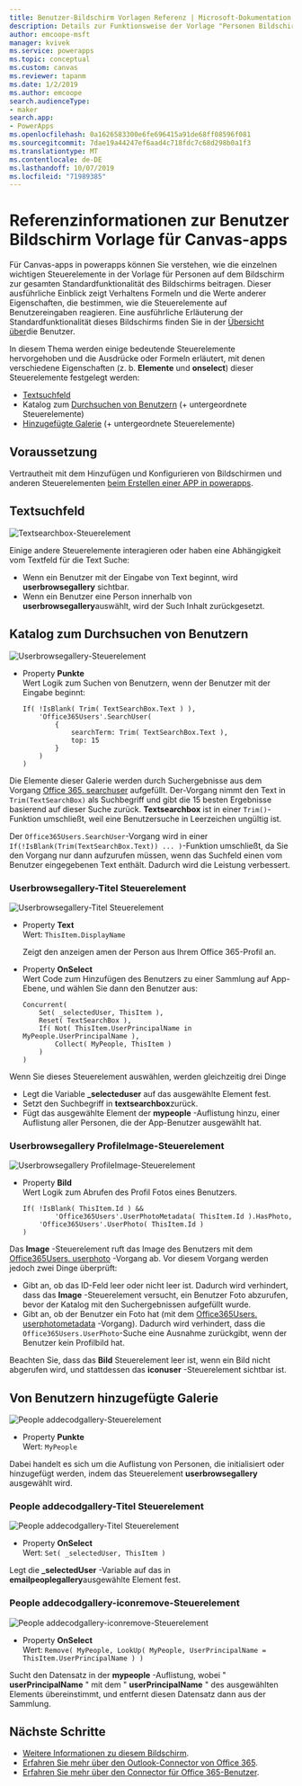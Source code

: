 ```yaml
---
title: Benutzer-Bildschirm Vorlagen Referenz | Microsoft-Dokumentation
description: Details zur Funktionsweise der Vorlage "Personen Bildschirm" für Canvas-apps in powerapps
author: emcoope-msft
manager: kvivek
ms.service: powerapps
ms.topic: conceptual
ms.custom: canvas
ms.reviewer: tapanm
ms.date: 1/2/2019
ms.author: emcoope
search.audienceType:
- maker
search.app:
- PowerApps
ms.openlocfilehash: 0a1626583300e6fe696415a91de68ff08596f081
ms.sourcegitcommit: 7dae19a44247ef6aad4c718fdc7c68d298b0a1f3
ms.translationtype: MT
ms.contentlocale: de-DE
ms.lasthandoff: 10/07/2019
ms.locfileid: "71989385"
---
```

# <a name="reference-information-about-the-people-screen-template-for-canvas-apps"></a>Referenzinformationen zur Benutzer Bildschirm Vorlage für Canvas-apps

Für Canvas-apps in powerapps können Sie verstehen, wie die einzelnen wichtigen Steuerelemente in der Vorlage für Personen auf dem Bildschirm zur gesamten Standardfunktionalität des Bildschirms beitragen. Dieser ausführliche Einblick zeigt Verhaltens Formeln und die Werte anderer Eigenschaften, die bestimmen, wie die Steuerelemente auf Benutzereingaben reagieren. Eine ausführliche Erläuterung der Standardfunktionalität dieses Bildschirms finden Sie in der [Übersicht über](people-screen-overview.md)die Benutzer.

In diesem Thema werden einige bedeutende Steuerelemente hervorgehoben und die Ausdrücke oder Formeln erläutert, mit denen verschiedene Eigenschaften (z. b. **Elemente** und **onselect**) dieser Steuerelemente festgelegt werden:

* [Textsuchfeld](#text-search-box)
* Katalog zum [Durchsuchen von Benutzern](#user-browse-gallery) (+ untergeordnete Steuerelemente)
* [Hinzugefügte Galerie](#people-added-gallery) (+ untergeordnete Steuerelemente)

## <a name="prerequisite"></a>Voraussetzung

Vertrautheit mit dem Hinzufügen und Konfigurieren von Bildschirmen und anderen Steuerelementen [beim Erstellen einer APP in powerapps](../data-platform-create-app-scratch.md).

## <a name="text-search-box"></a>Textsuchfeld

![Textsearchbox-Steuerelement](media/people-screen/people-search-box.png)

Einige andere Steuerelemente interagieren oder haben eine Abhängigkeit vom Textfeld für die Text Suche:

* Wenn ein Benutzer mit der Eingabe von Text beginnt, wird **userbrowsegallery** sichtbar.
* Wenn ein Benutzer eine Person innerhalb von **userbrowsegallery**auswählt, wird der Such Inhalt zurückgesetzt.

## <a name="user-browse-gallery"></a>Katalog zum Durchsuchen von Benutzern

![Userbrowsegallery-Steuerelement](media/people-screen/people-browse-gall.png)

* Property **Punkte**<br>
    Wert Logik zum Suchen von Benutzern, wenn der Benutzer mit der Eingabe beginnt:
    
    ```powerapps-dot
    If( !IsBlank( Trim( TextSearchBox.Text ) ), 
        'Office365Users'.SearchUser(
            {
                searchTerm: Trim( TextSearchBox.Text ), 
                top: 15
            }
        )
    )
    ```
    
Die Elemente dieser Galerie werden durch Suchergebnisse aus dem Vorgang [Office 365. searchuser](https://docs.microsoft.com/connectors/office365users/#searchuser) aufgefüllt. Der-Vorgang nimmt den Text in `Trim(TextSearchBox)` als Suchbegriff und gibt die 15 besten Ergebnisse basierend auf dieser Suche zurück. **Textsearchbox** ist in einer `Trim()`-Funktion umschließt, weil eine Benutzersuche in Leerzeichen ungültig ist.

Der `Office365Users.SearchUser`-Vorgang wird in einer `If(!IsBlank(Trim(TextSearchBox.Text)) ... )`-Funktion umschließt, da Sie den Vorgang nur dann aufzurufen müssen, wenn das Suchfeld einen vom Benutzer eingegebenen Text enthält. Dadurch wird die Leistung verbessert.

### <a name="userbrowsegallery-title-control"></a>Userbrowsegallery-Titel Steuerelement

![Userbrowsegallery-Titel Steuerelement](media/people-screen/people-browse-gall-title.png)

* Property **Text**<br>Wert: `ThisItem.DisplayName`

  Zeigt den anzeigen amen der Person aus Ihrem Office 365-Profil an.

* Property **OnSelect**<br>
    Wert Code zum Hinzufügen des Benutzers zu einer Sammlung auf App-Ebene, und wählen Sie dann den Benutzer aus:

    ```powerapps-dot
    Concurrent(
        Set( _selectedUser, ThisItem ),
        Reset( TextSearchBox ),
        If( Not( ThisItem.UserPrincipalName in MyPeople.UserPrincipalName ), 
            Collect( MyPeople, ThisItem )
        )
    )
    ```
Wenn Sie dieses Steuerelement auswählen, werden gleichzeitig drei Dinge

   * Legt die Variable **\_selecteduser** auf das ausgewählte Element fest.
   * Setzt den Suchbegriff in **textsearchbox**zurück.
   * Fügt das ausgewählte Element der **mypeople** -Auflistung hinzu, einer Auflistung aller Personen, die der App-Benutzer ausgewählt hat.

### <a name="userbrowsegallery-profileimage-control"></a>Userbrowsegallery ProfileImage-Steuerelement

![Userbrowsegallery ProfileImage-Steuerelement](media/people-screen/people-browse-gall-image.png)

* Property **Bild**<br>
    Wert Logik zum Abrufen des Profil Fotos eines Benutzers.

    ```powerapps-dot
    If( !IsBlank( ThisItem.Id ) && 
            'Office365Users'.UserPhotoMetadata( ThisItem.Id ).HasPhoto,
        'Office365Users'.UserPhoto( ThisItem.Id )
    )
    ```

Das **Image** -Steuerelement ruft das Image des Benutzers mit dem [Office365Users. userphoto](https://docs.microsoft.com/connectors/office365users/#get-user-photo--v1-) -Vorgang ab. Vor diesem Vorgang werden jedoch zwei Dinge überprüft:
  
   * Gibt an, ob das ID-Feld leer oder nicht leer ist. Dadurch wird verhindert, dass das **Image** -Steuerelement versucht, ein Benutzer Foto abzurufen, bevor der Katalog mit den Suchergebnissen aufgefüllt wurde.
   * Gibt an, ob der Benutzer ein Foto hat (mit dem [Office365Users. userphotometadata](https://docs.microsoft.com/connectors/office365users/#get-user-photo-metadata) -Vorgang). Dadurch wird verhindert, dass die `Office365Users.UserPhoto`-Suche eine Ausnahme zurückgibt, wenn der Benutzer kein Profilbild hat.

Beachten Sie, dass das **Bild** Steuerelement leer ist, wenn ein Bild nicht abgerufen wird, und stattdessen das **iconuser** -Steuerelement sichtbar ist.

## <a name="people-added-gallery"></a>Von Benutzern hinzugefügte Galerie

![People addecodgallery-Steuerelement](media/people-screen/people-people-gall.png)

* Property **Punkte**<br>
    Wert: `MyPeople`

Dabei handelt es sich um die Auflistung von Personen, die initialisiert oder hinzugefügt werden, indem das Steuerelement **userbrowsegallery** ausgewählt wird.

### <a name="peopleaddedgallery-title-control"></a>People addecodgallery-Titel Steuerelement

![People addecodgallery-Titel Steuerelement](media/people-screen/people-people-gall-title.png)

* Property **OnSelect**<br>
    Wert: `Set( _selectedUser, ThisItem )`

Legt die **_selectedUser** -Variable auf das in **emailpeoplegallery**ausgewählte Element fest.

### <a name="peopleaddedgallery-iconremove-control"></a>People addecodgallery-iconremove-Steuerelement

![People addecodgallery-iconremove-Steuerelement](media/people-screen/people-people-gall-delete.png)

* Property **OnSelect**<br>
    Wert: `Remove( MyPeople, LookUp( MyPeople, UserPrincipalName = ThisItem.UserPrincipalName ) )`

Sucht den Datensatz in der **mypeople** -Auflistung, wobei " **userPrincipalName** " mit dem " **userPrincipalName** " des ausgewählten Elements übereinstimmt, und entfernt diesen Datensatz dann aus der Sammlung.

## <a name="next-steps"></a>Nächste Schritte

* [Weitere Informationen zu diesem Bildschirm](./people-screen-overview.md).
* [Erfahren Sie mehr über den Outlook-Connector von Office 365](../connections/connection-office365-outlook.md).
* [Erfahren Sie mehr über den Connector für Office 365-Benutzer](../connections/connection-office365-users.md).
